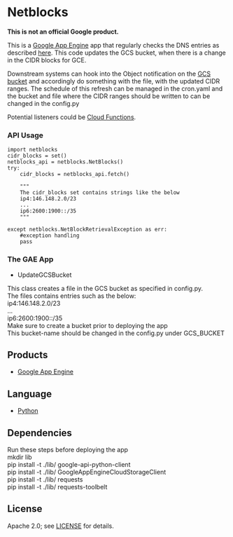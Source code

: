 # Netblocks

**This is not an official Google product.**

This is a [Google App Engine](https://cloud.google.com/appengine/) app that regularly checks the DNS entries as described [here](https://cloud.google.com/compute/docs/faq#where_can_i_find_product_name_short_ip_ranges).
This code updates the GCS bucket, when there is a change in the CIDR blocks for GCE.

Downstream systems can hook into the Object notification on the [GCS bucket](https://cloud.google.com/storage/docs/object-change-notification) and accordingly
do something with the file, with the updated CIDR ranges.
The schedule of this refresh can be managed in the cron.yaml and the bucket and file where the CIDR ranges should be written to can be changed in the config.py

Potential listeners could be [Cloud Functions](https://cloud.google.com/functions/).

### API Usage

    import netblocks
    cidr_blocks = set()
    netblocks_api = netblocks.NetBlocks()
    try:
        cidr_blocks = netblocks_api.fetch()
        
        """
        The cidr_blocks set contains strings like the below
        ip4:146.148.2.0/23
        ...
        ip6:2600:1900::/35
        """
        
    except netblocks.NetBlockRetrievalException as err:
        #exception handling
        pass

### The GAE App
*  UpdateGCSBucket </br>

 This class creates a file in the GCS bucket as specified in config.py.<br/>
 The files contains entries such as the below: <br/>
 ip4:146.148.2.0/23<br/>
 ...<br/>
 ip6:2600:1900::/35<br/>
 Make sure to create a bucket prior to deploying the app<br/>
 This bucket-name should be changed in the config.py under GCS_BUCKET
 
 
 
## Products
- [Google App Engine](https://cloud.google.com/appengine/)

## Language
- [Python](https://www.python.org/)

## Dependencies
Run these steps before deploying the app <br/>
mkdir lib <br/>
pip install -t ./lib/ google-api-python-client <br/>
pip install -t ./lib/ GoogleAppEngineCloudStorageClient <br/> 
pip install -t ./lib/ requests <br/>
pip install -t ./lib/ requests-toolbelt <br/>

## License
Apache 2.0; see [LICENSE](LICENSE) for details.
